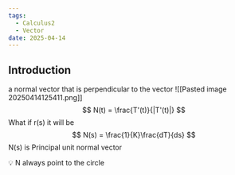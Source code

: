```yaml
---
tags:
  - Calculus2
  - Vector
date: 2025-04-14
---
```

## Introduction 
a normal vector that is perpendicular to the vector
![[Pasted image 20250414125411.png]]
$$ N(t) = \frac{T'(t)}{|T'(t)|} $$
What if r(s) it will be
$$ N(s) = \frac{1}{K}\frac{dT}{ds} $$
N(s) is Principal unit normal vector
<aside> 💡
N always point to the circle
</aside>